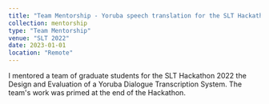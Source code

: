 ```yaml
---
title: "Team Mentorship - Yoruba speech translation for the SLT Hackathon 2022"
collection: mentorship
type: "Team Mentorship"
venue: "SLT 2022"
date: 2023-01-01
location: "Remote"
---
```

I mentored a team of graduate students for the SLT Hackathon 2022 the Design and Evaluation of a Yoruba Dialogue Transcription System. 
The team's work was primed at the end of the Hackathon.